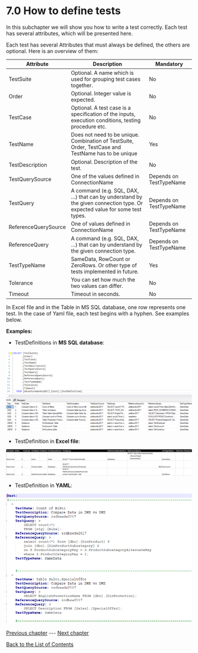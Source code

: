 # 7.0 How to define tests

In this subchapter we will show you how to write a test correctly. Each
test has several attributes, which will be presented here.

Each test has several Attributes that must always be defined, the others
are optional. Here is an overview of them:

| **Attribute**        | **Description**      | **Mandatory**        |
|----------------------|----------------------|----------------------|
| TestSuite            | Optional. A name which is used for grouping test cases together. | No |
| Order                | Optional. Integer value is expected. | No |
| TestCase             | Optional. A test case is a specification of the inputs, execution conditions, testing procedure etc. | No |
| TestName             | Does not need to be unique. Combination of TestSuite, Order, TestCase and TestName has to be unique | Yes |
| TestDescription      | Optional. Description of the test. | No |
| TestQuerySource      | One of the values defined in ConnectionName  | Depends on TestTypeName |
| TestQuery            | A command (e.g. SQL, DAX, …) that can by understand by the given connection type. Or expected value for some test types. | Depends on TestTypeName |
| ReferenceQuerySource | One of values defined in ConnectionName | Depends on TestTypeName |
| ReferenceQuery       | A command (e.g. SQL, DAX, …) that can by understand by the given connection type.  | Depends on TestTypeName |
| TestTypeName         | SameData, RowCount or ZeroRows. Or other type of tests implemented in future. | Yes |
| Tolerance            | You can set how much the two values can differ. | No |
| Timeout              | Timeout in seconds. | No |

In Excel file and in the Table in MS SQL database, one row represents
one test. In the case of Yaml file, each test begins with a hyphen. See
examples below.

**Examples:**

-   TestDefinitions in **MS SQL database**:

![TestDefinitions](Images/media/image32.png)

-   TestDefinition in **Excel file**:

![TestDefinitions](Images/media/image33.png)

-   TestDefinition in **YAML**:

![TestDefinitions](Images/media/image34.png)

[Previous chapter](6.2&#32;Where&#32;to&#32;store&#32;Connections.md) --- [Next chapter](7.1&#32;Various&#32;Test&#32;types.md) 

[Back to the List of Contents](0.&#32;List&#32;of&#32;Contents.md)  